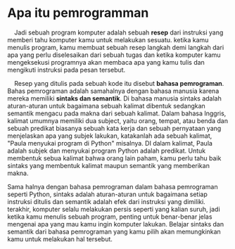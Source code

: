 # Apa itu pemrogramman

$\>\>\>$ Jadi sebuah program komputer adalah sebuah **resep** dari instruksi yang memberi tahu komputer kamu untuk melakukan sesuatu. ketika kamu menulis program, kamu membuat sebuah resep langkah demi langkah dari apa yang perlu diselesaikan dari sebuah tugas dan ketika komputer kamu mengeksekusi programnya akan membaca apa yang kamu tulis dan mengikuti instruksi pada pesan tersebut.

$\>\>\>$ Resep yang ditulis pada sebuah kode itu disebut **bahasa pemrograman**. Bahas pemrograman adalah samahalnya dengan bahasa manusia karena mereka memiliki **sintaks dan semantik**. Di bahasa manusia sintaks adalah aturan-aturan untuk bagaimana sebuah kalimat dibentuk sedangkan semantik mengacu pada makna dari sebuah kalimat. Dalam bahasa Inggris, kalimat umumnya memiliki dua subject, yaitu orang, tempat, atau benda dan sebuah predikat biasanya sebuah kata kerja dan sebuah pernyataan yang menjelaskan apa yang subjek lakukan, katakanlah ada sebuah kalimat, "Paula menyukai program di Python" misalnya. DI dalam kalimat, Paula adalah subjek dan menyukai program Python adalah predikat. Untuk membentuk sebua kalimat bahwa orang lain paham, kamu perlu tahu baik sintaks yang membentuk kalimat maupun semantik yang memberikan makna. 

Sama halnya dengan bahasa pemrograman dalam bahasa pemrograman seperti Python, sintaks adalah aturan-aturan untuk bagaimana setiap instruksi ditulis dan semantik adalah efek dari instruksi yang dimiliki. terakhir, komputer selalu melakukan persis seperti yang kalian suruh, jadi ketika kamu menulis sebuah program, penting untuk benar-benar jelas mengenai apa yang mau kamu ingin komputer lakukan. Belajar sintaks dan semantik dari bahasa pemrograman yang kamu pilih akan memungkinkan kamu untuk melakukan hal tersebut.
